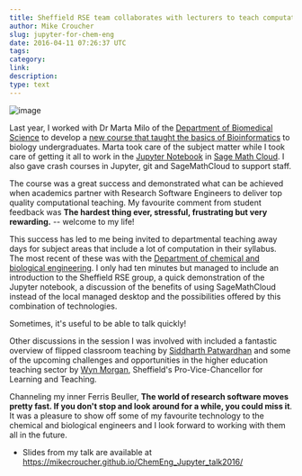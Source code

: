 ```yaml
---
title: Sheffield RSE team collaborates with lecturers to teach computation
author: Mike Croucher
slug: jupyter-for-chem-eng
date: 2016-04-11 07:26:37 UTC
tags:
category:
link:
description:
type: text 
---
```


![image](/assets/images/jupyter.png)

Last year, I worked with Dr Marta Milo of the [Department of Biomedical
Science](https://www.sheffield.ac.uk/bms) to develop a [new course that
taught the basics of Bioinformatics](http://opendsi.cc/bioinformatics/)
to biology undergraduates. Marta took care of the subject matter while I
took care of getting it all to work in the [Jupyter
Notebook](https://jupyter.org/) in [Sage Math
Cloud](https://cocalc.com/). I also gave crash courses in Jupyter, git
and SageMathCloud to support staff.

The course was a great success and demonstrated what can be achieved
when academics partner with Research Software Engineers to deliver top
quality computational teaching. My favourite comment from student
feedback was **The hardest thing ever, stressful, frustrating but very
rewarding.** -- welcome to my life!

This success has led to me being invited to departmental teaching away
days for subject areas that include a lot of computation in their
syllabus. The most recent of these was with the [Department of chemical
and biological engineering](https://www.sheffield.ac.uk/cbe). I only had
ten minutes but managed to include an introduction to the Sheffield RSE
group, a quick demonstration of the Jupyter notebook, a discussion of
the benefits of using SageMathCloud instead of the local managed desktop
and the possibilities offered by this combination of technologies.

Sometimes, it's useful to be able to talk quickly!

Other discussions in the session I was involved with included a
fantastic overview of flipped classroom teaching by [Siddharth
Patwardhan](https://www.sheffield.ac.uk/cbe/staff/academic/spatwardhan)
and some of the upcoming challenges and opportunities in the higher
education teaching sector by [Wyn
Morgan](https://www.sheffield.ac.uk/staff/news/pvc-learning-teaching-wyn-morgan-1.453796),
Sheffield's Pro-Vice-Chancellor for Learning and Teaching.

Channeling my inner Ferris Beuller, **The world of research software
moves pretty fast. If you don't stop and look around for a while, you
could miss it**. It was a pleasure to show off some of my favourite
technology to the chemical and biological engineers and I look forward
to working with them all in the future.

-   Slides from my talk are available at
    <https://mikecroucher.github.io/ChemEng_Jupyter_talk2016/>

